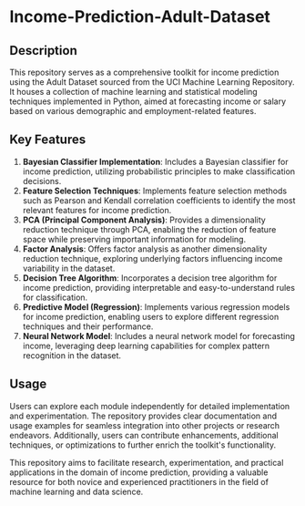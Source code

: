 # Income-Prediction-Adult-Dataset

## Description
This repository serves as a comprehensive toolkit for income prediction using the Adult Dataset sourced from the UCI Machine Learning Repository. It houses a collection of machine learning and statistical modeling techniques implemented in Python, aimed at forecasting income or salary based on various demographic and employment-related features.

## Key Features
1. **Bayesian Classifier Implementation**: Includes a Bayesian classifier for income prediction, utilizing probabilistic principles to make classification decisions.
2. **Feature Selection Techniques**: Implements feature selection methods such as Pearson and Kendall correlation coefficients to identify the most relevant features for income prediction.
3. **PCA (Principal Component Analysis)**: Provides a dimensionality reduction technique through PCA, enabling the reduction of feature space while preserving important information for modeling.
4. **Factor Analysis**: Offers factor analysis as another dimensionality reduction technique, exploring underlying factors influencing income variability in the dataset.
5. **Decision Tree Algorithm**: Incorporates a decision tree algorithm for income prediction, providing interpretable and easy-to-understand rules for classification.
6. **Predictive Model (Regression)**: Implements various regression models for income prediction, enabling users to explore different regression techniques and their performance.
7. **Neural Network Model**: Includes a neural network model for forecasting income, leveraging deep learning capabilities for complex pattern recognition in the dataset.

## Usage
Users can explore each module independently for detailed implementation and experimentation. The repository provides clear documentation and usage examples for seamless integration into other projects or research endeavors. Additionally, users can contribute enhancements, additional techniques, or optimizations to further enrich the toolkit's functionality.

This repository aims to facilitate research, experimentation, and practical applications in the domain of income prediction, providing a valuable resource for both novice and experienced practitioners in the field of machine learning and data science.
